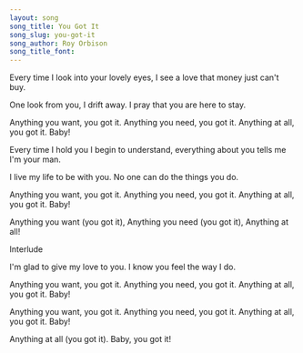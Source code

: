 ```yaml
---
layout: song
song_title: You Got It
song_slug: you-got-it
song_author: Roy Orbison
song_title_font: 
---
```


Every time I look into your lovely eyes,
I see a love that money just can't buy.

One look from you, I drift away.
I pray that you are here to stay.

<p class="chorus">
  Anything you want, you got it.
  Anything you need, you got it.
  Anything at all, you got it.
  Baby!
</p>

Every time I hold you I begin to understand,
everything about you tells me I'm your man.

I live my life to be with you.
No one can do the things you do.

<p class="chorus">
  Anything you want, you got it.
  Anything you need, you got it.
  Anything at all, you got it.
  Baby!
</p>

<p class="bridge">
  Anything you want (you got it),
  Anything you need (you got it),
  Anything at all!
</p>

<p class="mark">Interlude</p>

I'm glad to give my love to you.
I know you feel the way I do.

<p class="chorus">
  Anything you want, you got it.
  Anything you need, you got it.
  Anything at all, you got it.
  Baby!
</p>

<p class="chorus">
  Anything you want, you got it.
  Anything you need, you got it.
  Anything at all, you got it.
  Baby!
</p>

Anything at all (you got it).
Baby, you got it!